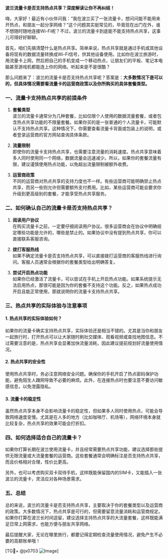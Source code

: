 **波兰流量卡是否支持热点共享？深度解读让你不再纠结！**

嗨，大家好！最近有小伙伴问我：“我在波兰买了一张流量卡，想问问能不能用来开热点，和朋友一起分享网络？”这个问题其实挺常见的，毕竟现在出门在外，谁不想随时随地连接Wi-Fi呢？不过，波兰的流量卡到底能不能支持热点共享，这事儿可得好好聊聊。

首先，咱们先搞清楚什么是热点共享。简单来说，热点共享就是通过手机或其他设备将现有的数据流量转换成Wi-Fi信号，供其他设备使用。比如你在波兰旅游时，用流量卡上网，然后把自己的手机变成一个移动热点，让朋友们的平板、笔记本电脑甚至游戏机都能连上你的网络。听起来是不是很酷？

那么问题来了：波兰的流量卡是否支持热点共享呢？答案是：**大多数情况下是可以的，但具体情况需要看流量卡的运营商政策以及你所购买的具体套餐类型。**

### 一、流量卡支持热点共享的前提条件

1. **套餐类型**  
   波兰的流量卡通常分为几种套餐，比如仅限个人使用的数据流量套餐，或者包含热点共享功能的不限量套餐。如果你买的是一张普通的个人流量卡，可能默认不支持热点共享。这种情况下，你需要查看流量卡背面或包装上的说明，或者登录运营商的官方网站查询具体条款。

2. **流量限制**  
   即使你的流量卡支持热点共享，也需要注意流量的消耗速度。热点共享意味着多人同时使用同一个网络，数据流量会迅速减少。所以，如果你的套餐流量有限，建议谨慎使用热点功能，以免超出流量限制被额外收费。

3. **运营商政策**  
   不同的运营商对热点共享的支持力度也不一样。有些运营商可能明确禁止热点共享，而另一些则允许但需要额外支付费用。比如，某些运营商可能会要求你升级到更高级别的套餐，才能享受热点共享服务。

### 二、如何确认自己的流量卡是否支持热点共享？

1. **阅读用户协议**  
   在购买流量卡之前，一定要仔细阅读用户协议。很多运营商会在协议中明确规定哪些功能是允许的，哪些是禁止的。如果协议中没有提到热点共享，你可以直接联系客服咨询。

2. **拨打客服热线**  
   如果不确定流量卡是否支持热点共享，可以直接拨打运营商的客服热线进行询问。客服人员通常会根据你的套餐类型给出明确答复。

3. **尝试开启热点功能**  
   如果你已经激活了流量卡，可以尝试在手机上开启热点功能。如果系统提示无法启用热点，那很可能是因为你的套餐不支持这个功能。反之，如果热点成功开启且能正常使用，那就说明你的流量卡支持热点共享。

### 三、热点共享的实际体验与注意事项

#### 1. 热点共享的实际体验如何？
如果你的流量卡确实支持热点共享，实际体验还是相当不错的。尤其是当你和朋友一起旅行时，打开热点可以让大家随时刷社交媒体、观看视频或查找地图信息。不过需要注意的是，热点共享会显著加快流量消耗，因此建议提前规划好流量使用情况。

#### 2. 热点共享的安全性
使用热点共享时，务必注意网络安全问题。确保你的手机开启了热点密码保护功能，避免陌生人蹭网导致不必要的麻烦。此外，在连接热点时也要注意不要访问敏感信息，以免泄露隐私。

#### 3. 流量卡的稳定性
虽然热点共享本身不会影响流量卡的稳定性，但如果多人同时使用热点，可能会导致网络速度变慢。尤其是在人多的地方（比如咖啡厅、机场等），网络环境本身就比较复杂，热点共享的效果可能会打折扣。

### 四、如何选择适合自己的流量卡？

如果你打算长期在波兰使用流量卡，并且经常需要热点共享功能，建议选择那些提供无限流量或大流量套餐的运营商。这些套餐通常会明确标注是否支持热点共享，而且价格相对合理，性价比更高。

另外，也可以考虑购买双卡双待手机，这样既能保留国内的SIM卡，又能插入一张波兰的流量卡，灵活应对各种场景需求。

### 五、总结

总的来说，波兰的流量卡是否支持热点共享，主要取决于你的套餐类型以及运营商的政策。大多数情况下，热点共享是可行的，但需要留意流量消耗和运营商规定。如果你打算在波兰长时间逗留，建议选择支持热点共享的大流量套餐，这样既能满足日常上网需求，也能方便与朋友共享网络。

最后提醒大家，无论在哪里旅行，都要记得定期检查流量使用情况，避免产生不必要的高额账单哦！

[TG💪+ @jx0703 ![Image](https://github.com/user-attachments/assets/dbca1d08-cadb-493c-b0ec-ad6f7a83f270)]